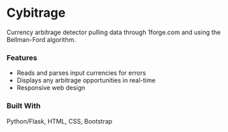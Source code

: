 # Cybitrage
Currency arbitrage detector pulling data through 1forge.com and using the Bellman-Ford algorithm.

### Features
* Reads and parses input currencies for errors
* Displays any arbitrage opportunities in real-time
* Responsive web design

### Built With
Python/Flask, HTML, CSS, Bootstrap

